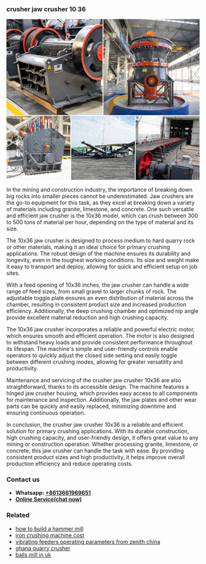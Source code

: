 <h3>crusher jaw crusher 10 36</h3><img src='1708499404.jpg' alt=''><p>In the mining and construction industry, the importance of breaking down big rocks into smaller pieces cannot be underestimated. Jaw crushers are the go-to equipment for this task, as they excel at breaking down a variety of materials including granite, limestone, and concrete. One such versatile and efficient jaw crusher is the 10x36 model, which can crush between 300 to 500 tons of material per hour, depending on the type of material and its size.</p><p>The 10x36 jaw crusher is designed to process medium to hard quarry rock or other materials, making it an ideal choice for primary crushing applications. The robust design of the machine ensures its durability and longevity, even in the toughest working conditions. Its size and weight make it easy to transport and deploy, allowing for quick and efficient setup on job sites.</p><p>With a feed opening of 10x36 inches, the jaw crusher can handle a wide range of feed sizes, from small gravel to larger chunks of rock. The adjustable toggle plate ensures an even distribution of material across the chamber, resulting in consistent product size and increased production efficiency. Additionally, the deep crushing chamber and optimized nip angle provide excellent material reduction and high crushing capacity.</p><p>The 10x36 jaw crusher incorporates a reliable and powerful electric motor, which ensures smooth and efficient operation. The motor is also designed to withstand heavy loads and provide consistent performance throughout its lifespan. The machine's simple and user-friendly controls enable operators to quickly adjust the closed side setting and easily toggle between different crushing modes, allowing for greater versatility and productivity.</p><p>Maintenance and servicing of the crusher jaw crusher 10x36 are also straightforward, thanks to its accessible design. The machine features a hinged jaw crusher housing, which provides easy access to all components for maintenance and inspection. Additionally, the jaw plates and other wear parts can be quickly and easily replaced, minimizing downtime and ensuring continuous operation.</p><p>In conclusion, the crusher jaw crusher 10x36 is a reliable and efficient solution for primary crushing applications. With its durable construction, high crushing capacity, and user-friendly design, it offers great value to any mining or construction operation. Whether processing granite, limestone, or concrete, this jaw crusher can handle the task with ease. By providing consistent product sizes and high productivity, it helps improve overall production efficiency and reduce operating costs.</p><h3>Contact us</h3><ul><li><strong>Whatsapp:&nbsp;<a href="https://wa.me/8613661969651">+8613661969651</a></strong></li><li><a href="https://swt.shibang-china.com/?git&amp;zhl&amp;crusher jaw crusher 10 36"><strong>Online Service(chat now)</strong></a></li></ul><h3>Related</h3><ul><li><a href='how to build a hammer mill.md'>how to build a hammer mill</a></li><li><a href='iron crushing machine cost.md'>iron crushing machine cost</a></li><li><a href='vibrating feeders operating parameters from zenith china.md'>vibrating feeders operating parameters from zenith china</a></li><li><a href='ghana quarry crusher.md'>ghana quarry crusher</a></li><li><a href='balls mill in uk.md'>balls mill in uk</a></li></ul>